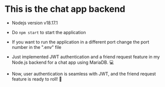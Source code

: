 # This is the chat app backend

- Nodejs version v18.17.1
- Do `npm start` to start the application
- If you want to run the application in a different port change the port number in the ".env" file

- Just implemented JWT authentication and a friend request feature in my Node.js backend for a chat app using MariaDB. 💻
- Now, user authentication is seamless with JWT, and the friend request feature is ready to roll! 🤝
